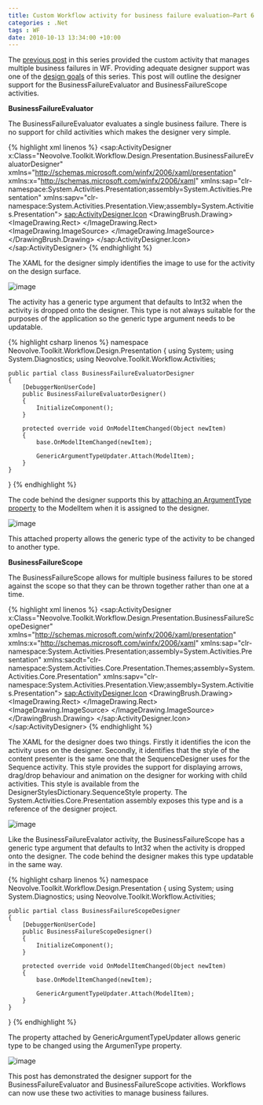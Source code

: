 ```yaml
---
title: Custom Workflow activity for business failure evaluation–Part 6
categories : .Net
tags : WF
date: 2010-10-13 13:34:00 +10:00
---
```


The [previous post][0] in this series provided the custom activity that manages multiple business failures in WF. Providing adequate designer support was one of the [design goals][1] of this series. This post will outline the designer support for the BusinessFailureEvaluator<T> and BusinessFailureScope<T> activities.  **BusinessFailureEvaluator<T>**The BusinessFailureEvaluator<T> evaluates a single business failure. There is no support for child activities which makes the designer very simple.  
{% highlight xml linenos %}
<sap:ActivityDesigner x:Class="Neovolve.Toolkit.Workflow.Design.Presentation.BusinessFailureEvaluatorDesigner"
    xmlns="http://schemas.microsoft.com/winfx/2006/xaml/presentation" 
    xmlns:x="http://schemas.microsoft.com/winfx/2006/xaml"
    xmlns:sap="clr-namespace:System.Activities.Presentation;assembly=System.Activities.Presentation"
    xmlns:sapv="clr-namespace:System.Activities.Presentation.View;assembly=System.Activities.Presentation">
  <sap:ActivityDesigner.Icon>
    <DrawingBrush>
      <DrawingBrush.Drawing>
        <ImageDrawing>
          <ImageDrawing.Rect>
            <Rect Location="0,0" Size="16,16" ></Rect>
          </ImageDrawing.Rect>
          <ImageDrawing.ImageSource>
            <BitmapImage UriSource="shield.png" ></BitmapImage>
          </ImageDrawing.ImageSource>
        </ImageDrawing>
      </DrawingBrush.Drawing>
    </DrawingBrush>
  </sap:ActivityDesigner.Icon>
</sap:ActivityDesigner>
{% endhighlight %}

The XAML for the designer simply identifies the image to use for the activity on the design surface. 
    ![image][2]
    The activity has a generic type argument that defaults to Int32 when the activity is dropped onto the designer. This type is not always suitable for the purposes of the application so the generic type argument needs to be updatable.
    {% highlight csharp linenos %}
namespace Neovolve.Toolkit.Workflow.Design.Presentation
{
    using System;
    using System.Diagnostics;
    using Neovolve.Toolkit.Workflow.Activities;

    public partial class BusinessFailureEvaluatorDesigner
    {
        [DebuggerNonUserCode]
        public BusinessFailureEvaluatorDesigner()
        {
            InitializeComponent();
        }

        protected override void OnModelItemChanged(Object newItem)
        {
            base.OnModelItemChanged(newItem);

            GenericArgumentTypeUpdater.Attach(ModelItem);
        }
    }
}
{% endhighlight %}The code behind the designer supports this by [attaching an ArgumentType property][3] to the ModelItem when it is assigned to the designer. 
    ![image][4]
This attached property allows the generic type of the activity to be changed to another type.
**BusinessFailureScope<T>**
The BusinessFailureScope<T> allows for multiple business failures to be stored against the scope so that they can be thrown together rather than one at a time.
{% highlight xml linenos %}
<sap:ActivityDesigner x:Class="Neovolve.Toolkit.Workflow.Design.Presentation.BusinessFailureScopeDesigner"
    xmlns="http://schemas.microsoft.com/winfx/2006/xaml/presentation"
    xmlns:x="http://schemas.microsoft.com/winfx/2006/xaml"
    xmlns:sap="clr-namespace:System.Activities.Presentation;assembly=System.Activities.Presentation" 
    xmlns:sacdt="clr-namespace:System.Activities.Core.Presentation.Themes;assembly=System.Activities.Core.Presentation"
    xmlns:sapv="clr-namespace:System.Activities.Presentation.View;assembly=System.Activities.Presentation">
  <sap:ActivityDesigner.Icon>
    <DrawingBrush>
      <DrawingBrush.Drawing>
        <ImageDrawing>
          <ImageDrawing.Rect>
            <Rect Location="0,0" Size="16,16" ></Rect>
          </ImageDrawing.Rect>
          <ImageDrawing.ImageSource>
            <BitmapImage UriSource="shield_go.png" ></BitmapImage>
          </ImageDrawing.ImageSource>
        </ImageDrawing>
      </DrawingBrush.Drawing>
    </DrawingBrush>
  </sap:ActivityDesigner.Icon>
  <ContentPresenter x:Uid="ContentPresenter_1" Style="{x:Static sacdt:DesignerStylesDictionary.SequenceStyle}" Content="{Binding}" />
</sap:ActivityDesigner>
{% endhighlight %}The XAML for the designer does two things. Firstly it identifies the icon the activity uses on the designer. Secondly, it identifies that the style of the content presenter is the same one that the SequenceDesigner uses for the Sequence activity. This style provides the support for displaying arrows, drag/drop behaviour and animation on the designer for working with child activities. This style is available from the DesignerStylesDictionary.SequenceStyle property. The System.Activities.Core.Presentation assembly exposes this type and is a reference of the designer project.
![image][5]
Like the BusinessFailureEvalator<T> activity, the BusinessFailureScope has a generic type argument that defaults to Int32 when the activity is dropped onto the designer. The code behind the designer makes this type updatable in the same way.
{% highlight csharp linenos %}
namespace Neovolve.Toolkit.Workflow.Design.Presentation
{
    using System;
    using System.Diagnostics;
    using Neovolve.Toolkit.Workflow.Activities;

    public partial class BusinessFailureScopeDesigner
    {
        [DebuggerNonUserCode]
        public BusinessFailureScopeDesigner()
        {
            InitializeComponent();
        }

        protected override void OnModelItemChanged(Object newItem)
        {
            base.OnModelItemChanged(newItem);

            GenericArgumentTypeUpdater.Attach(ModelItem);
        }
    }
}
{% endhighlight %}The property attached by GenericArgumentTypeUpdater allows generic type to be changed using the ArgumenType property.
    ![image][6]
This post has demonstrated the designer support for the BusinessFailureEvaluator<T> and BusinessFailureScope<T> activities. Workflows can now use these two activities to manage business failures.

[0]: /2010/10/13/Custom-Workflow-activity-for-business-failure-evaluatione28093Part-5/
[1]: /2010/10/11/Custom-Workflow-activity-for-business-failure-evaluatione28093Part-1/
[2]: /blogfiles/image_46.png
[3]: /2010/09/30/Creating-updatable-generic-Windows-Workflow-activities/
[4]: /blogfiles/image_47.png
[5]: /blogfiles/image_45.png
[6]: /blogfiles/image_50.png